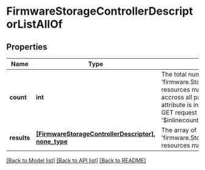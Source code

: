 # FirmwareStorageControllerDescriptorListAllOf

## Properties
Name | Type | Description | Notes
------------ | ------------- | ------------- | -------------
**count** | **int** | The total number of &#39;firmware.StorageControllerDescriptor&#39; resources matching the request, accross all pages. The &#39;Count&#39; attribute is included when the HTTP GET request includes the &#39;$inlinecount&#39; parameter. | [optional] 
**results** | [**[FirmwareStorageControllerDescriptor], none_type**](FirmwareStorageControllerDescriptor.md) | The array of &#39;firmware.StorageControllerDescriptor&#39; resources matching the request. | [optional] 

[[Back to Model list]](../README.md#documentation-for-models) [[Back to API list]](../README.md#documentation-for-api-endpoints) [[Back to README]](../README.md)



